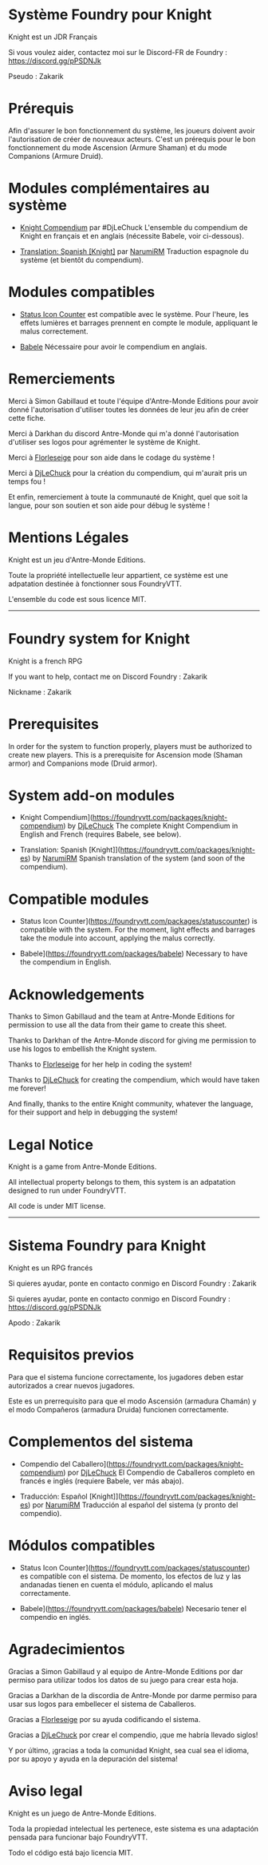 # Système Foundry pour Knight
Knight est un JDR Français

Si vous voulez aider, contactez moi sur le Discord-FR de Foundry : https://discord.gg/pPSDNJk

Pseudo : Zakarik

# Prérequis
Afin d'assurer le bon fonctionnement du système, les joueurs doivent avoir l'autorisation de créer de nouveaux acteurs.
C'est un prérequis pour le bon fonctionnement du mode Ascension (Armure Shaman) et du mode Companions (Armure Druid).

# Modules complémentaires au système
- [Knight Compendium](https://foundryvtt.com/packages/knight-compendium) par #DjLeChuck
L'ensemble du compendium de Knight en français et en anglais (nécessite Babele, voir ci-dessous).

- [Translation: Spanish [Knight]](https://foundryvtt.com/packages/knight-es) par [NarumiRM](https://github.com/NarumiRM)
Traduction espagnole du système (et bientôt du compendium).

# Modules compatibles
- [Status Icon Counter](https://foundryvtt.com/packages/statuscounter) est compatible avec le système.
Pour l'heure, les effets lumières et barrages prennent en compte le module, appliquant le malus correctement.

- [Babele](https://foundryvtt.com/packages/babele)
Nécessaire pour avoir le compendium en anglais.

# Remerciements
Merci à Simon Gabillaud et toute l'équipe d'Antre-Monde Editions pour avoir donné l'autorisation d'utiliser toutes les données de leur jeu afin de créer cette fiche.

Merci à Darkhan du discord Antre-Monde qui m'a donné l'autorisation d'utiliser ses logos pour agrémenter le système de Knight.

Merci à [Florleseige](https://github.com/Florleseige) pour son aide dans le codage du système !

Merci à [DjLeChuck](https://github.com/DjLeChuck) pour la création du compendium, qui m'aurait pris un temps fou !

Et enfin, remerciement à toute la communauté de Knight, quel que soit la langue, pour son soutien et son aide pour débug le système !

# Mentions Légales
Knight est un jeu d'Antre-Monde Editions.

Toute la propriété intellectuelle leur appartient, ce système est une adpatation destinée à fonctionner sous FoundryVTT.

L'ensemble du code est sous licence MIT.

-------------

# Foundry system for Knight
Knight is a french RPG

If you want to help, contact me on Discord Foundry : Zakarik

Nickname : Zakarik

# Prerequisites
In order for the system to function properly, players must be authorized to create new players.
This is a prerequisite for Ascension mode (Shaman armor) and Companions mode (Druid armor).

# System add-on modules

- Knight Compendium](https://foundryvtt.com/packages/knight-compendium) by [DjLeChuck](https://github.com/DjLeChuck)
The complete Knight Compendium in English and French (requires Babele, see below).

- Translation: Spanish [Knight]](https://foundryvtt.com/packages/knight-es) by [NarumiRM](https://github.com/NarumiRM)
Spanish translation of the system (and soon of the compendium).

# Compatible modules

- Status Icon Counter](https://foundryvtt.com/packages/statuscounter) is compatible with the system.
For the moment, light effects and barrages take the module into account, applying the malus correctly.

- Babele](https://foundryvtt.com/packages/babele)
Necessary to have the compendium in English.

# Acknowledgements

Thanks to Simon Gabillaud and the team at Antre-Monde Editions for permission to use all the data from their game to create this sheet.

Thanks to Darkhan of the Antre-Monde discord for giving me permission to use his logos to embellish the Knight system.

Thanks to [Florleseige](https://github.com/Florleseige) for her help in coding the system!

Thanks to [DjLeChuck](https://github.com/DjLeChuck) for creating the compendium, which would have taken me forever!

And finally, thanks to the entire Knight community, whatever the language, for their support and help in debugging the system!
# Legal Notice

Knight is a game from Antre-Monde Editions.

All intellectual property belongs to them, this system is an adpatation designed to run under FoundryVTT.

All code is under MIT license.

-------------

# Sistema Foundry para Knight
Knight es un RPG francés

Si quieres ayudar, ponte en contacto conmigo en Discord Foundry : Zakarik

Si quieres ayudar, ponte en contacto conmigo en Discord Foundry : https://discord.gg/pPSDNJk

Apodo : Zakarik

# Requisitos previos

Para que el sistema funcione correctamente, los jugadores deben estar autorizados a crear nuevos jugadores.

Este es un prerrequisito para que el modo Ascensión (armadura Chamán) y el modo Compañeros (armadura Druida) funcionen correctamente.

# Complementos del sistema

- Compendio del Caballero](https://foundryvtt.com/packages/knight-compendium) por [DjLeChuck](https://github.com/DjLeChuck)
El Compendio de Caballeros completo en francés e inglés (requiere Babele, ver más abajo).

- Traducción: Español [Knight]](https://foundryvtt.com/packages/knight-es) por [NarumiRM](https://github.com/NarumiRM)
Traducción al español del sistema (y pronto del compendio).

# Módulos compatibles

- Status Icon Counter](https://foundryvtt.com/packages/statuscounter) es compatible con el sistema.
De momento, los efectos de luz y las andanadas tienen en cuenta el módulo, aplicando el malus correctamente.

- Babele](https://foundryvtt.com/packages/babele)
Necesario tener el compendio en inglés.

# Agradecimientos

Gracias a Simon Gabillaud y al equipo de Antre-Monde Editions por dar permiso para utilizar todos los datos de su juego para crear esta hoja.

Gracias a Darkhan de la discordia de Antre-Monde por darme permiso para usar sus logos para embellecer el sistema de Caballeros.

Gracias a [Florleseige](https://github.com/Florleseige) por su ayuda codificando el sistema.

Gracias a [DjLeChuck](https://github.com/DjLeChuck) por crear el compendio, ¡que me habría llevado siglos!

Y por último, ¡gracias a toda la comunidad Knight, sea cual sea el idioma, por su apoyo y ayuda en la depuración del sistema!

# Aviso legal

Knight es un juego de Antre-Monde Editions.

Toda la propiedad intelectual les pertenece, este sistema es una adaptación pensada para funcionar bajo FoundryVTT.

Todo el código está bajo licencia MIT.
